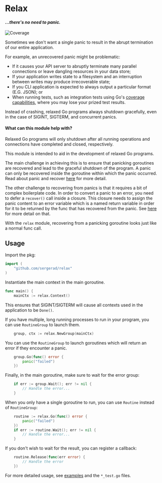 # Relax
#### *...there's no need to panic.*

![Coverage](https://img.shields.io/badge/Coverage-100.0%25-brightgreen)

Sometimes we don't want a single panic to result in the abrupt termination of our entire application.

For example, an unrecovered panic might be problematic:
* If it causes your API server to abruptly terminate many parallel connections or leave dangling resources in your data store;
* If your application writes state to a filesystem and an interruption between writes may produce irrecoverable state;
* If you CLI application is expected to always output a particular format (E.G. JSON); or
* When running tests, such as integration tests using Go's [coverage capabilities](https://go.dev/testing/coverage/#panicprof), where you may lose your prized test results.

Instead of crashing, relaxed Go programs always shutdown gracefully, even in the case of SIGINT, SIGTERM, and concurrent panics.

#### What can this module help with?

Relaxed Go programs will only shutdown after all running operations and connections have completed and closed, respectively.

This module is intended to aid in the development of relaxed Go programs.

The main challenge in achieving this is to ensure that panicking goroutines are recovered and lead to the graceful shutdown of the program. A panic can only be recovered inside the goroutine within which the panic occurred. Read about panic and recover [here](https://go.dev/blog/defer-panic-and-recover) for more detail.

The other challenge to recovering from panics is that it requires a bit of complex boilerplate code. In order to convert a panic to an error, you need to defer a `recover()` call inside a closure. This closure needs to assign the panic content to an error variable which is a named return variable in order for it to be returned by the func that has recovered from the panic. See [here](https://golang.org/ref/spec#Defer_statements) for more detail on that.

With the `relax` module, recovering from a panicking goroutine looks just like a normal func call.

## Usage

Import the pkg:

```Go
import (
	"github.com/sergerad/relax"
)
```

Instantiate the main context in the main goroutine.

```Go
func main() {
	mainCtx := relax.Context()
```

This ensures that SIGINT/SIGTERM will cause all contexts used in the application to be `Done()`.

If you have multiple, long running processes to run in your program, you can use `RoutineGroup` to launch them.

```Go
	group, ctx := relax.NewGroup(mainCtx)
```

You can use the `RoutineGroup` to launch goroutines which will return an error if they encounter a panic.
```Go
	group.Go(func() error {
		panic("failed")
	})
```

Finally, in the main goroutine, make sure to wait for the error group:

```Go
	if err := group.Wait(); err != nil {
		// Handle the error...
	}
```

When you only have a single goroutine to run, you can use `Routine` instead of `RoutineGroup`:

```Go
	routine := relax.Go(func() error {
		panic("failed")
	})
	if err := routine.Wait(); err != nil {
		// Handle the error...
	}
```

If you don't wish to wait for the result, you can register a callback:

```Go
	routine.Release(func(err error) {
		// Handle the error
	})
```

For more detailed usage, see [examples](./examples/) and the `*_test.go` files.
